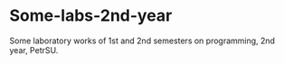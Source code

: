 # Some-labs-2nd-year

Some laboratory works of 1st and 2nd semesters on programming, 2nd year, PetrSU.
